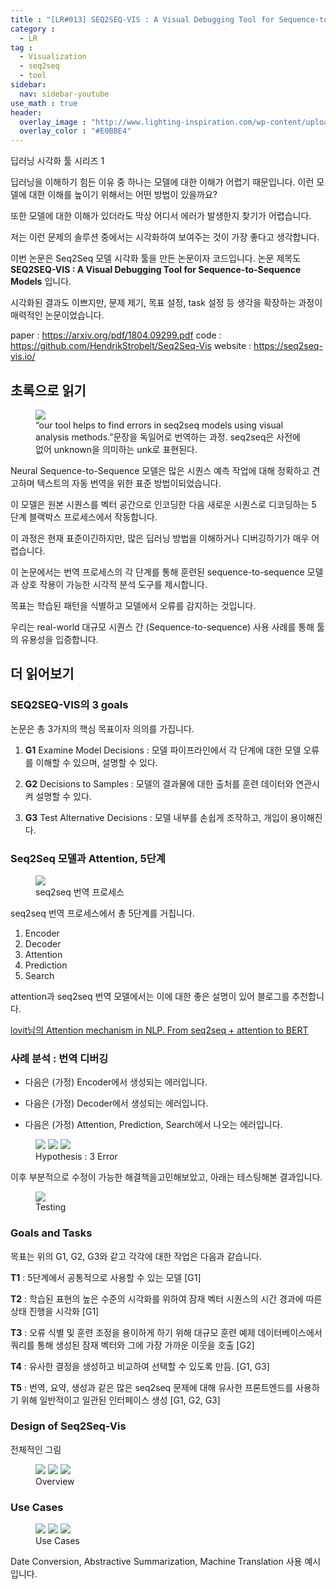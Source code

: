 ```yaml
---
title : "[LR#013] SEQ2SEQ-VIS : A Visual Debugging Tool for Sequence-to-Sequence Models"
category :
  - LR
tag :
  - Visualization
  - seq2seq
  - tool
sidebar:
  nav: sidebar-youtube
use_math : true
header:
  overlay_image : "http://www.lighting-inspiration.com/wp-content/uploads/2015/08/Lighting-Inspiration.com_Rohinni-Lightpaper1.jpg"
  overlay_color : "#E0BBE4"
---
```

딥러닝 시각화 툴 시리즈 1

딥러닝을 이해하기 힘든 이유 중 하나는 모델에 대한 이해가 어렵기 때문입니다. 이런 모델에 대한 이해를 높이기 위해서는 어떤 방법이 있을까요?

또한 모델에 대한 이해가 있더라도 막상 어디서 에러가 발생한지 찾기가 어렵습니다.

저는 이런 문제의 솔루션 중에서는 시각화하여 보여주는 것이 가장 좋다고 생각합니다.

이번 논문은 Seq2Seq 모델 시각화 툴을 만든 논문이자 코드입니다. 논문 제목도 **SEQ2SEQ-VIS : A Visual Debugging Tool for
Sequence-to-Sequence Models** 입니다.

시각화된 결과도 이쁘지만, 문제 제기, 목표 설정, task 설정 등 생각을 확장하는 과정이 매력적인 논문이었습니다.

paper : https://arxiv.org/pdf/1804.09299.pdf
code : https://github.com/HendrikStrobelt/Seq2Seq-Vis
website : https://seq2seq-vis.io/

## 초록으로 읽기

<figure>
<img src = "https://i.imgur.com/mayUsrP.png">
<figcaption>
“our tool helps to find errors in seq2seq models
using visual analysis methods.”문장을 독일어로 번역하는 과정. seq2seq은 사전에 없어 unknown을 의미하는 unk로 표현된다. </figcaption>
</figure>

Neural Sequence-to-Sequence 모델은 많은 시퀀스 예측 작업에 대해 정확하고 견고하며 텍스트의 자동 번역을 위한 표준 방법이되었습니다.

이 모델은 원본 시퀀스를 벡터 공간으로 인코딩한 다음 새로운 시퀀스로 디코딩하는 5 단계 블랙박스 프로세스에서 작동합니다.

이 과정은 현재 표준이긴하지만, 많은 딥러닝 방법을 이해하거나 디버깅하기가 매우 어렵습니다.

이 논문에서는 번역 프로세스의 각 단계를 통해 훈련된 sequence-to-sequence 모델과 상호 작용이 가능한 시각적 분석 도구를 제시합니다.

목표는 학습된 패턴을 식별하고 모델에서 오류를 감지하는 것입니다.

우리는 real-world 대규모 시퀀스 간 (Sequence-to-sequence) 사용 사례를 통해 툴의 유용성을 입증합니다.

## 더 읽어보기

### SEQ2SEQ-VIS의 3 goals

논문은 총 3가지의 핵심 목표이자 의의를 가집니다.

1. **G1** Examine Model Decisions : 모델 파이프라인에서 각 단계에 대한 모델 오류를 이해할 수 있으며, 설명할 수 있다.

2. **G2** Decisions to Samples : 모델의 결과물에 대한 출처를 훈련 데이터와 연관시켜 설명할 수 있다.

3. **G3** Test Alternative Decisions : 모델 내부를 손쉽게 조작하고, 개입이 용이해진다.

### Seq2Seq 모델과 Attention, 5단계

<figure>
<img src = "https://i.imgur.com/h4Oecai.png">
<figcaption> seq2seq 번역 프로세스 </figcaption>
</figure>

seq2seq 번역 프로세스에서 총 5단계를 거칩니다.

1. Encoder
2. Decoder
3. Attention
4. Prediction
5. Search

attention과 seq2seq 번역 모델에서는 이에 대한 좋은 설명이 있어 블로그를 추천합니다.

[lovit님의 Attention mechanism in NLP. From seq2seq + attention to BERT](https://lovit.github.io/machine%20learning/2019/03/17/attention_in_nlp/)

### 사례 분석 : 번역 디버깅

- 다음은 (가정) Encoder에서 생성되는 에러입니다.

- 다음은 (가정) Decoder에서 생성되는 에러입니다.

- 다음은 (가정) Attention, Prediction, Search에서 나오는 에러입니다.

<figure class = "third">
<img src = "https://i.imgur.com/v93NzQL.png">
<img src = "https://i.imgur.com/IVXtkaJ.png">
<img src = "https://i.imgur.com/cOc0Uzi.png">
<figcaption>Hypothesis : 3 Error</figcaption>
</figure>

이후 부분적으로 수정이 가능한 해결책을고민해보았고, 아래는 테스팅해본 결과입니다.

<figure>
<img src = "https://i.imgur.com/bG89md7.png">
<figcaption>Testing</figcaption>
</figure>


### Goals and Tasks

목표는 위의 G1, G2, G3와 같고 각각에 대한 작업은 다음과 같습니다.

**T1** : 5단계에서 공통적으로 사용할 수 있는 모델 [G1]

**T2** : 학습된 표현의 높은 수준의 시각화를 위하여 잠재 벡터 시퀀스의 시간 경과에 따른 상태 진행을 시각화 [G1]

**T3** : 오류 식별 및 훈련 조정을 용이하게 하기 위해 대규모 훈련 예제 데이터베이스에서 쿼리를 통해 생성된 잠재 벡터와 그에 가장 가까운 이웃을 호출 [G2]

**T4** : 유사한 결정을 생성하고 비교하여 선택할 수 있도록 만듬. [G1, G3]

**T5** : 번역, 요약, 생성과 같은 많은 seq2seq 문제에 대해 유사한 프론트엔드를 사용하기 위해 일반적이고 일관된 인터페이스 생성 [G1, G2, G3]

### Design of Seq2Seq-Vis

전체적인 그림

<figure class = "third">
<img src = "https://i.imgur.com/woxTwWJ.png">
<img src = "https://i.imgur.com/zUw7Afu.png">
<img src = "https://i.imgur.com/CiVAXxW.png">
<figcaption>Overview</figcaption>
</figure>

### Use Cases

<figure class = "third">
<img src = "https://i.imgur.com/cw0B4gv.png">
<img src = "https://i.imgur.com/BW6SqFV.png">
<img src = "https://i.imgur.com/BEnigoa.png">
<figcaption>Use Cases</figcaption>
</figure>

Date Conversion, Abstractive Summarization, Machine Translation 사용 예시입니다.
